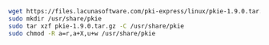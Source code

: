 ﻿```sh
wget https://files.lacunasoftware.com/pki-express/linux/pkie-1.9.0.tar.gz
sudo mkdir /usr/share/pkie
sudo tar xzf pkie-1.9.0.tar.gz -C /usr/share/pkie
sudo chmod -R a=r,a+X,u+w /usr/share/pkie
```
